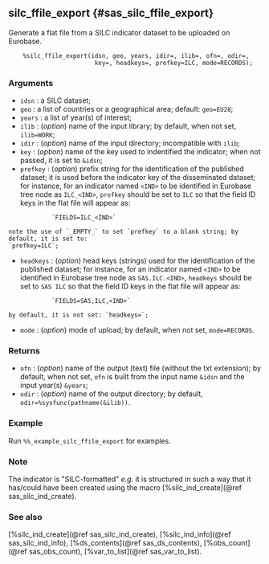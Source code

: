 ## silc_ffile_export {#sas_silc_ffile_export}
Generate a flat file from a SILC indicator dataset to be uploaded on Eurobase. 

~~~sas
	%silc_ffile_export(idsn, geo, years, idir=, ilib=, ofn=, odir=, 
						key=, headkeys=, prefkey=ILC, mode=RECORDS);
~~~

### Arguments
* `idsn` : a SILC dataset;
* `geo` : a list of countries or a geographical area; default: `geo=EU28`; 
* `years` : a list of year(s) of interest;
* `ilib` : (_option_) name of the input library; by default, when not set, `ilib=WORK`;
* `idir` : (_option_) name of the input directory; incompatible with `ilib`;
* `key` : (_option_) name of the key used to indentified the indicator; when not passed, it
	is set to `&idsn`;
* `prefkey` : (_option_) prefix string for the identification of the published dataset; it is
	used before the indicator key of the disseminated dataset; for instance, for an indicator 
	named `<IND>` to be identified in Eurobase tree node as `ILC_<IND>`, `prefkey` should be 
	set to `ILC` so that the field ID keys in the flat file will appear as:

~~~sas
			`FIELDS=ILC_<IND>`
~~~
	note the use of `_EMPTY_` to set `prefkey` to a blank string; by default, it is set to: 
	`prefkey=ILC`;
* `headkeys` : (_option_) head keys (strings) used for the identification of the published 
	dataset; for instance, for an indicator named `<IND>` to be identified in Eurobase tree 
	node as `SAS.ILC.<IND>`, `headkeys` should be set to `SAS ILC` so that the field ID keys 
	in the flat file will appear as: 

~~~sas
			`FIELDS=SAS,ILC,<IND>`
~~~
	by default, it is not set: `headkeys=`;
* `mode` : (_option_) mode of upload; by default, when not set, `mode=RECORDS`.

### Returns
* `ofn` : (_option_) name of the output (text) file (without the txt extension); by default, 
	when not set, `ofn` is built from the input name `&idsn` and the input year(s) `&years`;
* `odir` : (_option_) name of the output directory; by default, `odir=%sysfunc(pathname(&ilib))`.

### Example
Run `%%_example_silc_ffile_export` for examples.

### Note
The indicator is "SILC-formatted" _e.g._ it is structured in such a way that it has/could have
been created using the macro [%silc_ind_create](@ref sas_silc_ind_create).

### See also
[%silc_ind_create](@ref sas_silc_ind_create), [%silc_ind_info](@ref sas_silc_ind_info), 
[%ds_contents](@ref sas_ds_contents), [%obs_count](@ref sas_obs_count), 
[%var_to_list](@ref sas_var_to_list).
